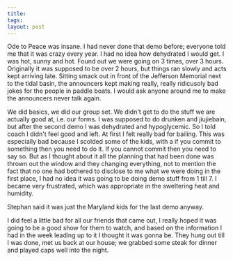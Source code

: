 ```yaml
---
title: 
tags: 
layout: post
---
```

Ode to Peace was insane.  I had never done that demo before; everyone told me that it was crazy every year.  I had no idea how dehydrated I would get.  I was hot, sunny and hot.  Found out we were going on 3 times, over 3 hours.  Originally it was supposed to be over 2 hours, but things ran slowly and acts kept arriving late.  Sitting smack out in front of the Jefferson Memorial next to the tidal basin, the announcers kept making really, really ridicusoly bad jokes for the people in paddle boats.  I would ask anyone around me to make the announcers never talk again.



We did basics, we did our group set.  We didn't get to do the stuff we are actually good at, i.e. our forms.  I was supposed to do drunken and jiujiebain, but after the second demo I was dehydrated and hypoglycemic. So I told coach I didn't feel good and left.  At first I felt really bad for bailing.  This was especially bad because I scolded some of the kids, with a if you commit to something then you need to do it.  If you cannot commit then you need to say so.  But as I thought about it all the planning that had been done was thrown out the window and they changing everything, not to mention the fact that no one had bothered to disclose to me what we were doing in the first place, I had no idea it was going to be doing demo stuff from 1 till 7.  I became very frustrated, which was appropriate in the sweltering heat and humidity. 



Stephan said it was just the Maryland kids for the last demo anyway.  



I did feel a little bad for all our friends that came out, I really hoped it was going to be a good show for them to watch, and based on the information I had in the week leading up to it I thought it was gonna be.  They hung out till I was done, met us back at our house; we grabbed some steak for dinner and played caps well into the night.  
